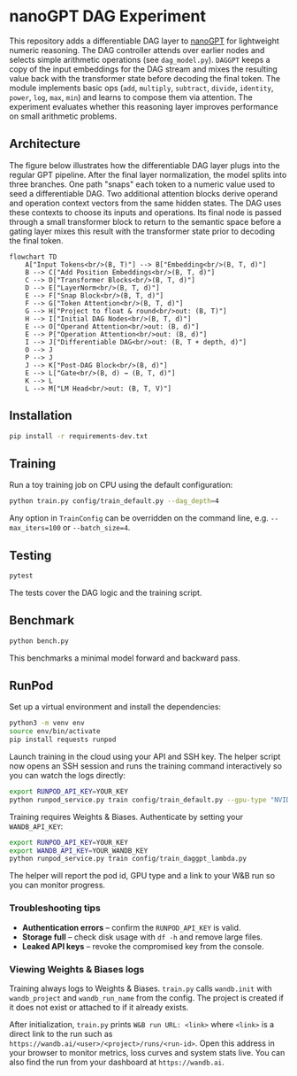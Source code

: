 # nanoGPT DAG Experiment

This repository adds a differentiable DAG layer to [nanoGPT](https://github.com/karpathy/nanoGPT)
for lightweight numeric reasoning. The DAG controller attends over earlier nodes
and selects simple arithmetic operations (see `dag_model.py`). `DAGGPT` keeps a
copy of the input embeddings for the DAG stream and mixes the resulting value
back with the transformer state before decoding the final token.
The module implements basic ops (`add`, `multiply`, `subtract`, `divide`, `identity`,
`power`, `log`, `max`, `min`) and learns to compose them via attention.
The experiment evaluates whether this reasoning layer improves performance on small arithmetic problems.

## Architecture

The figure below illustrates how the differentiable DAG layer plugs into the regular GPT pipeline. After the final layer
normalization, the model splits into three branches. One path "snaps" each token to a numeric value used to seed a
differentiable DAG. Two additional attention blocks derive operand and operation context vectors from the same hidden
states. The DAG uses these contexts to choose its inputs and operations. Its final node is passed through a small
transformer block to return to the semantic space before a gating layer mixes this result with the transformer state prior
to decoding the final token.

```mermaid
flowchart TD
    A["Input Tokens<br/>(B, T)"] --> B["Embedding<br/>(B, T, d)"]
    B --> C["Add Position Embeddings<br/>(B, T, d)"]
    C --> D["Transformer Blocks<br/>(B, T, d)"]
    D --> E["LayerNorm<br/>(B, T, d)"]
    E --> F["Snap Block<br/>(B, T, d)"]
    F --> G["Token Attention<br/>(B, T, d)"]
    G --> H["Project to float & round<br/>out: (B, T)"]
    H --> I["Initial DAG Nodes<br/>(B, T, d)"]
    E --> O["Operand Attention<br/>out: (B, d)"]
    E --> P["Operation Attention<br/>out: (B, d)"]
    I --> J["Differentiable DAG<br/>out: (B, T + depth, d)"]
    O --> J
    P --> J
    J --> K["Post-DAG Block<br/>(B, d)"]
    E --> L["Gate<br/>(B, d) → (B, T, d)"]
    K --> L
    L --> M["LM Head<br/>out: (B, T, V)"]
```

## Installation

```bash
pip install -r requirements-dev.txt
```

## Training

Run a toy training job on CPU using the default configuration:

```bash
python train.py config/train_default.py --dag_depth=4
```

Any option in `TrainConfig` can be overridden on the command line, e.g.
`--max_iters=100` or `--batch_size=4`.

## Testing

```bash
pytest
```

The tests cover the DAG logic and the training script.

## Benchmark

```bash
python bench.py
```

This benchmarks a minimal model forward and backward pass.

## RunPod

Set up a virtual environment and install the dependencies:

```bash
python3 -m venv env
source env/bin/activate
pip install requests runpod
```

Launch training in the cloud using your API and SSH key. The helper script now
opens an SSH session and runs the training command interactively so you can
watch the logs directly:

```bash
export RUNPOD_API_KEY=YOUR_KEY
python runpod_service.py train config/train_default.py --gpu-type "NVIDIA A100-SXM4-40GB"
```

Training requires Weights & Biases. Authenticate by setting your
``WANDB_API_KEY``:

```bash
export RUNPOD_API_KEY=YOUR_KEY
export WANDB_API_KEY=YOUR_WANDB_KEY
python runpod_service.py train config/train_daggpt_lambda.py
```
The helper will report the pod id, GPU type and a link to your W&B run so you
can monitor progress.

### Troubleshooting tips

* **Authentication errors** – confirm the ``RUNPOD_API_KEY`` is valid.
* **Storage full** – check disk usage with ``df -h`` and remove large files.
* **Leaked API keys** – revoke the compromised key from the console.

### Viewing Weights & Biases logs

Training always logs to Weights & Biases. ``train.py`` calls ``wandb.init`` with
``wandb_project`` and ``wandb_run_name`` from the config. The project is created
if it does not exist or attached to if it already exists.

After initialization, ``train.py`` prints ``W&B run URL: <link>`` where ``<link>``
is a direct link to the run such as
``https://wandb.ai/<user>/<project>/runs/<run-id>``. Open this address in your
browser to monitor metrics, loss curves and system stats live. You can also find
the run from your dashboard at ``https://wandb.ai``.
